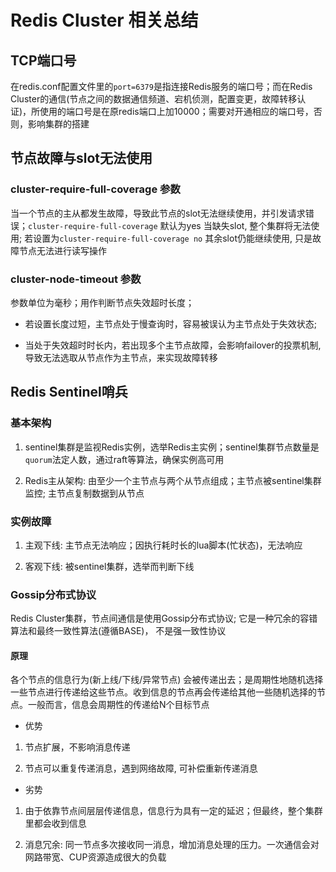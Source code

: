 # Redis Cluster 相关总结

## TCP端口号

在redis.conf配置文件里的`port=6379`是指连接Redis服务的端口号；而在Redis Cluster的通信(节点之间的数据通信频道、宕机侦测，配置变更，故障转移认证)，所使用的端口号是在原redis端口上加10000；需要对开通相应的端口号，否则，影响集群的搭建

## 节点故障与slot无法使用

### cluster-require-full-coverage 参数

当一个节点的主从都发生故障，导致此节点的slot无法继续使用，并引发请求错误；`cluster-require-full-coverage` 默认为yes 当缺失slot, 整个集群将无法使用; 
若设置为`cluster-require-full-coverage no` 其余slot仍能继续使用, 只是故障节点无法进行读写操作

### cluster-node-timeout 参数

参数单位为毫秒；用作判断节点失效超时长度；

- 若设置长度过短，主节点处于慢查询时，容易被误认为主节点处于失效状态;

- 当处于失效超时时长内，若出现多个主节点故障，会影响failover的投票机制, 导致无法选取从节点作为主节点，来实现故障转移

## Redis Sentinel哨兵

### 基本架构

1. sentinel集群是监视Redis实例，选举Redis主实例；sentinel集群节点数量是`quorum`法定人数，通过raft等算法，确保实例高可用

2. Redis主从架构: 由至少一个主节点与两个从节点组成；主节点被sentinel集群监控; 主节点复制数据到从节点

### 实例故障

1. 主观下线: 主节点无法响应；因执行耗时长的lua脚本(忙状态)，无法响应

2. 客观下线: 被sentinel集群，选举而判断下线

### Gossip分布式协议

Redis Cluster集群，节点间通信是使用Gossip分布式协议; 它是一种冗余的容错算法和最终一致性算法(遵循BASE)， 不是强一致性协议

#### 原理

各个节点的信息行为(新上线/下线/异常节点) 会被传递出去；是周期性地随机选择一些节点进行传递给这些节点。收到信息的节点再会传递给其他一些随机选择的节点。一般而言，信息会周期性的传递给N个目标节点

- 优势

1. 节点扩展，不影响消息传递

2. 节点可以重复传递消息，遇到网络故障, 可补偿重新传递消息

- 劣势

1. 由于依靠节点间层层传递信息，信息行为具有一定的延迟；但最终，整个集群里都会收到信息

2. 消息冗余: 同一节点多次接收同一消息，增加消息处理的压力。一次通信会对网路带宽、CUP资源造成很大的负载
